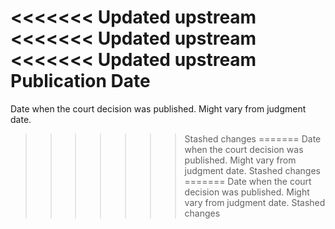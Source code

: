 <<<<<<< Updated upstream
<<<<<<< Updated upstream
<<<<<<< Updated upstream
Publication Date
=======
Date when the court decision was published. Might vary from judgment date.
>>>>>>> Stashed changes
=======
Date when the court decision was published. Might vary from judgment date.
>>>>>>> Stashed changes
=======
Date when the court decision was published. Might vary from judgment date.
>>>>>>> Stashed changes
